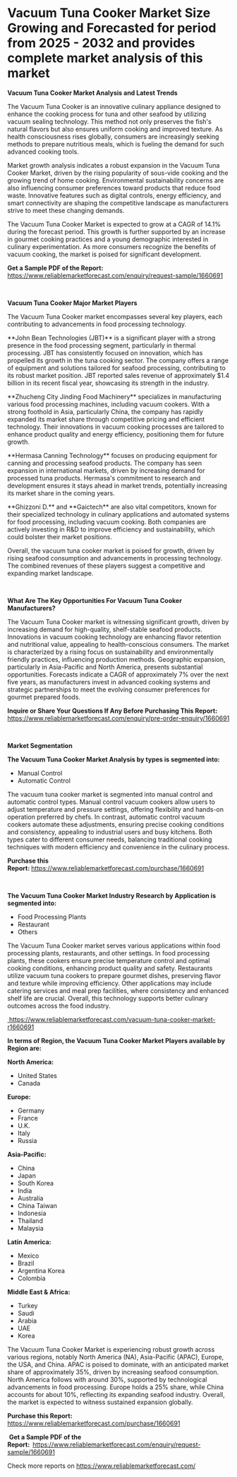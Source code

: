 <p><h1>Vacuum Tuna Cooker Market Size Growing and Forecasted for period from 2025 - 2032 and provides complete market analysis of this market</h1></p><p><strong>Vacuum Tuna Cooker Market Analysis and Latest Trends</strong></p>
<p><p>The Vacuum Tuna Cooker is an innovative culinary appliance designed to enhance the cooking process for tuna and other seafood by utilizing vacuum sealing technology. This method not only preserves the fish's natural flavors but also ensures uniform cooking and improved texture. As health consciousness rises globally, consumers are increasingly seeking methods to prepare nutritious meals, which is fueling the demand for such advanced cooking tools.</p><p>Market growth analysis indicates a robust expansion in the Vacuum Tuna Cooker Market, driven by the rising popularity of sous-vide cooking and the growing trend of home cooking. Environmental sustainability concerns are also influencing consumer preferences toward products that reduce food waste. Innovative features such as digital controls, energy efficiency, and smart connectivity are shaping the competitive landscape as manufacturers strive to meet these changing demands.</p><p>The Vacuum Tuna Cooker Market is expected to grow at a CAGR of 14.1% during the forecast period. This growth is further supported by an increase in gourmet cooking practices and a young demographic interested in culinary experimentation. As more consumers recognize the benefits of vacuum cooking, the market is poised for significant development.</p></p>
<p><strong>Get a Sample PDF of the Report:&nbsp;</strong> <a href="https://www.reliablemarketforecast.com/enquiry/request-sample/1660691?utm_campaign=1110&utm_medium=2&utm_source=Github&utm_content=ia&utm_term=17012025&utm_id=vacuum-tuna-cooker">https://www.reliablemarketforecast.com/enquiry/request-sample/1660691</a></p>
<p>&nbsp;</p>
<p><strong>Vacuum Tuna Cooker Major Market Players</strong></p>
<p><p>The Vacuum Tuna Cooker market encompasses several key players, each contributing to advancements in food processing technology. </p><p>**John Bean Technologies (JBT)** is a significant player with a strong presence in the food processing segment, particularly in thermal processing. JBT has consistently focused on innovation, which has propelled its growth in the tuna cooking sector. The company offers a range of equipment and solutions tailored for seafood processing, contributing to its robust market position. JBT reported sales revenue of approximately $1.4 billion in its recent fiscal year, showcasing its strength in the industry.</p><p>**Zhucheng City Jinding Food Machinery** specializes in manufacturing various food processing machines, including vacuum cookers. With a strong foothold in Asia, particularly China, the company has rapidly expanded its market share through competitive pricing and efficient technology. Their innovations in vacuum cooking processes are tailored to enhance product quality and energy efficiency, positioning them for future growth.</p><p>**Hermasa Canning Technology** focuses on producing equipment for canning and processing seafood products. The company has seen expansion in international markets, driven by increasing demand for processed tuna products. Hermasa's commitment to research and development ensures it stays ahead in market trends, potentially increasing its market share in the coming years.</p><p>**Ghizzoni D.** and **Gaictech** are also vital competitors, known for their specialized technology in culinary applications and automated systems for food processing, including vacuum cooking. Both companies are actively investing in R&D to improve efficiency and sustainability, which could bolster their market positions.</p><p>Overall, the vacuum tuna cooker market is poised for growth, driven by rising seafood consumption and advancements in processing technology. The combined revenues of these players suggest a competitive and expanding market landscape.</p></p>
<p>&nbsp;</p>
<p><strong>What Are The Key Opportunities For Vacuum Tuna Cooker Manufacturers?</strong></p>
<p><p>The Vacuum Tuna Cooker market is witnessing significant growth, driven by increasing demand for high-quality, shelf-stable seafood products. Innovations in vacuum cooking technology are enhancing flavor retention and nutritional value, appealing to health-conscious consumers. The market is characterized by a rising focus on sustainability and environmentally friendly practices, influencing production methods. Geographic expansion, particularly in Asia-Pacific and North America, presents substantial opportunities. Forecasts indicate a CAGR of approximately 7% over the next five years, as manufacturers invest in advanced cooking systems and strategic partnerships to meet the evolving consumer preferences for gourmet prepared foods.</p></p>
<p><strong>Inquire or Share Your Questions If Any Before Purchasing This Report:</strong> <a href="https://www.reliablemarketforecast.com/enquiry/pre-order-enquiry/1660691?utm_campaign=1110&utm_medium=2&utm_source=Github&utm_content=ia&utm_term=17012025&utm_id=vacuum-tuna-cooker">https://www.reliablemarketforecast.com/enquiry/pre-order-enquiry/1660691</a></p>
<p>&nbsp;</p>
<p><strong>Market Segmentation</strong></p>
<p><strong>The Vacuum Tuna Cooker Market Analysis by types is segmented into:</strong></p>
<p><ul><li>Manual Control</li><li>Automatic Control</li></ul></p>
<p><p>The vacuum tuna cooker market is segmented into manual control and automatic control types. Manual control vacuum cookers allow users to adjust temperature and pressure settings, offering flexibility and hands-on operation preferred by chefs. In contrast, automatic control vacuum cookers automate these adjustments, ensuring precise cooking conditions and consistency, appealing to industrial users and busy kitchens. Both types cater to different consumer needs, balancing traditional cooking techniques with modern efficiency and convenience in the culinary process.</p></p>
<p><strong>Purchase this Report:&nbsp;</strong><a href="https://www.reliablemarketforecast.com/purchase/1660691?utm_campaign=1110&utm_medium=2&utm_source=Github&utm_content=ia&utm_term=17012025&utm_id=vacuum-tuna-cooker">https://www.reliablemarketforecast.com/purchase/1660691</a></p>
<p>&nbsp;</p>
<p><strong>The Vacuum Tuna Cooker Market Industry Research by Application is segmented into:</strong></p>
<p><ul><li>Food Processing Plants</li><li>Restaurant</li><li>Others</li></ul></p>
<p><p>The Vacuum Tuna Cooker market serves various applications within food processing plants, restaurants, and other settings. In food processing plants, these cookers ensure precise temperature control and optimal cooking conditions, enhancing product quality and safety. Restaurants utilize vacuum tuna cookers to prepare gourmet dishes, preserving flavor and texture while improving efficiency. Other applications may include catering services and meal prep facilities, where consistency and enhanced shelf life are crucial. Overall, this technology supports better culinary outcomes across the food industry.</p></p>
<p><a href="https://www.reliablemarketforecast.com/vacuum-tuna-cooker-market-r1660691?utm_campaign=1110&utm_medium=2&utm_source=Github&utm_content=ia&utm_term=17012025&utm_id=vacuum-tuna-cooker">&nbsp;https://www.reliablemarketforecast.com/vacuum-tuna-cooker-market-r1660691</a></p>
<p><strong>In terms of Region, the Vacuum Tuna Cooker Market Players available by Region are:</strong></p>
<p>
    <p> <strong> North America: </strong>
        <ul>
            <li>United States</li>
            <li>Canada</li>
        </ul>
        </p> 
    <p> <strong> Europe: </strong>
        <ul>
            <li>Germany</li>
            <li>France</li>
            <li>U.K.</li>
            <li>Italy</li>
            <li>Russia</li>
        </ul>
        </p> 
    <p> <strong> Asia-Pacific: </strong>
        <ul>
            <li>China</li>
            <li>Japan</li>
            <li>South Korea</li>
            <li>India</li>
            <li>Australia</li>
            <li>China Taiwan</li>
            <li>Indonesia</li>
            <li>Thailand</li>
            <li>Malaysia</li>
        </ul>
        </p> 
    <p> <strong> Latin America: </strong>
        <ul>
            <li>Mexico</li>
            <li>Brazil</li>
            <li>Argentina Korea</li>
            <li>Colombia</li>
        </ul>
        </p> 
    <p> <strong> Middle East & Africa: </strong>
        <ul>
            <li>Turkey</li>
            <li>Saudi</li>
            <li>Arabia</li>
            <li>UAE</li>
            <li>Korea</li>
        </ul>
    </p>
    </p>
<p><p>The Vacuum Tuna Cooker Market is experiencing robust growth across various regions, notably North America (NA), Asia-Pacific (APAC), Europe, the USA, and China. APAC is poised to dominate, with an anticipated market share of approximately 35%, driven by increasing seafood consumption. North America follows with around 30%, supported by technological advancements in food processing. Europe holds a 25% share, while China accounts for about 10%, reflecting its expanding seafood industry. Overall, the market is expected to witness sustained expansion globally.</p></p>
<p><strong>Purchase this Report: </strong><a href="https://www.reliablemarketforecast.com/purchase/1660691?utm_campaign=1110&utm_medium=2&utm_source=Github&utm_content=ia&utm_term=17012025&utm_id=vacuum-tuna-cooker">https://www.reliablemarketforecast.com/purchase/1660691</a></p>
<p>&nbsp;<strong>Get a Sample PDF of the Report:&nbsp;&nbsp;</strong><a href="https://www.reliablemarketforecast.com/enquiry/request-sample/1660691?utm_campaign=1110&utm_medium=2&utm_source=Github&utm_content=ia&utm_term=17012025&utm_id=vacuum-tuna-cooker">https://www.reliablemarketforecast.com/enquiry/request-sample/1660691</a></p>
<p><strong></strong></p>
<p>Check more reports on <a href="https://www.reliablemarketforecast.com/?utm_campaign=1110&utm_medium=2&utm_source=Github&utm_content=ia&utm_term=17012025&utm_id=vacuum-tuna-cooker">https://www.reliablemarketforecast.com/</a></p>